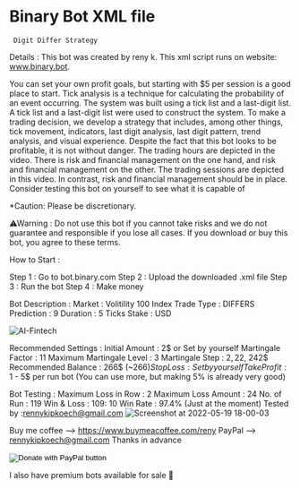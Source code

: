 # Binary Bot XML file 
     Digit Differ Strategy 
Details : This bot was created by reny k. This xml script runs on website: www.binary.bot.

You can set your own profit goals, but starting with $5 per session is a good place to start.
Tick analysis is a technique for calculating the probability of an event occurring. 
The system was built using a tick list and a last-digit list.
A tick list and a last-digit list were used to construct the system. 
To make a trading decision, we develop a strategy that includes, among other things, tick movement, indicators, last digit analysis, last digit pattern, trend analysis, and visual experience.
Despite the fact that this bot looks to be profitable, it is not without danger. The trading hours are depicted in the video. There is risk and financial management on the one hand, and risk and financial management on the other. 
The trading sessions are depicted in this video.
 In contrast, risk and financial management should be in place. Consider testing this bot on yourself to see what it is capable of

*Caution: Please be discretionary.

⚠Warning : Do not use this bot if you cannot take risks and we do not guarantee and responsible if you lose all cases. If you download or buy this bot, you agree to these terms.

  How to Start :

Step 1 : Go to bot.binary.com
Step 2 : Upload the downloaded .xml file
Step 3 : Run the bot
Step 4 : Make money

Bot Description :
Market : Volitility 100 Index
Trade Type : DIFFERS
Prediction : 9
Duration : 5 Ticks
Stake : USD

![AI-Fintech](https://user-images.githubusercontent.com/57016982/170944162-b0775598-289a-49a3-85c6-2c0af545741c.jpg)



Recommended Settings :
Initial Amount : 2$ or Set by yourself
Martingale Factor : 11
Maximum Martingale Level : 3
Martingale Step : 2$, 22$, 242$
Recommended Balance : 266$ (~266$)
Stop Loss : Set by yourself
Take Profit : 1$ - 5$ per run bot (You can use more, but making 5% is already very good)

Bot Testing :
Maximum Loss in Row : 2
Maximum Loss Amount : 24
No. of Run : 119
Win & Loss : 109: 10
Win Rate : 97.4% (Just at the moment)
Tested by :rennykipkoech@gmail.com
![Screenshot at 2022-05-19 18-00-03](https://user-images.githubusercontent.com/57016982/171208201-7e418444-26ab-4ece-b5f1-f278731c1f46.png)

Buy me coffee --> https://www.buymeacoffee.com/reny
PayPal --> rennykipkoech@gmail.com
Thanks in advance

<HTML><BODY>

<form action="https://www.paypal.com/donate" method="post" target="_top">
<input type="hidden" name="hosted_button_id" value="4R7Y853ARZGB2" />
<input type="image" src="https://www.paypalobjects.com/en_US/i/btn/btn_donate_SM.gif" border="0" name="submit" title="PayPal - The safer, easier way to pay online!" alt="Donate with PayPal button" />
<img alt="" border="0" src="https://www.paypal.com/en_KE/i/scr/pixel.gif" width="1" height="1" />
</form>
     </BODY>
     </HTML>


I also have premium bots available for sale 💸 
